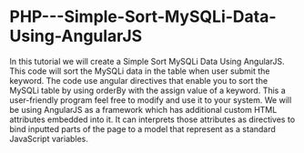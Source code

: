 # PHP---Simple-Sort-MySQLi-Data-Using-AngularJS
In this tutorial we will create a Simple Sort MySQLi Data Using AngularJS. This code will sort the MySQLi data in the table when user submit the keyword. The code use angular directives that enable you to sort the MySQLi table by using orderBy with the assign value of a keyword. This a user-friendly program feel free to modify and use it to your system.  We will be using AngularJS as a framework which has additional custom HTML attributes embedded into it. It can interprets those attributes as directives to bind inputted parts of the page to a model that represent as a standard JavaScript variables.
